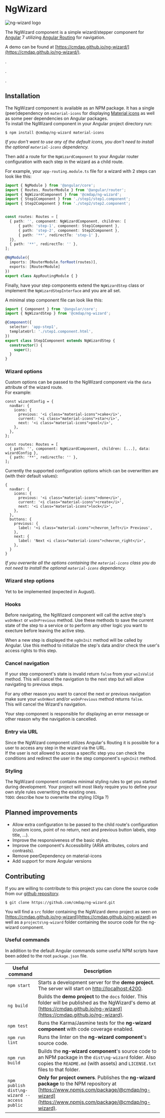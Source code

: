 # NgWizard
![ng-wizard logo](ng-wizard-200.png)

The NgWizard component is a simple wizard/stepper component for
[Angular](https://angular.io) 7 utilizing
[Angular Routing](https://angular.io/guide/router) for navigation.

A demo can be found at
[https://cmdap.github.io/ng-wizard/](https://cmdap.github.io/ng-wizard/).  

.  

.  

.  

## Installation
The NgWizard component is available as an NPM package. It has a single
(peer)dependency on `material-icons` for displaying
[Material icons](https://material.io/tools/icons) as well as some peer
dependencies on Angular packages.  
To install the NgWizard component in your Angular project directory run:
```
$ npm install @cmdap/ng-wizard material-icons
```
_If you don't want to use any of the default icons, you don't need to install the optional `material-icons` dependency._

Then add a route for the `NgWizardComponent` to your Angular
router configuration with each step in the wizard as a child route.

For example, your `app-routing.module.ts` file for a wizard with 2 steps
can look like this:
```typescript
import { NgModule } from '@angular/core';
import { Routes, RouterModule } from '@angular/router';
import { NgWizardComponent } from '@cmdap/ng-wizard';
import { Step1Component } from './step1/step1.component';
import { Step2Component } from './step2/step2.component';


const routes: Routes = [
  { path: '', component: NgWizardComponent, children: [
      { path: 'step-1', component: Step1Component },
      { path: 'step-2', component: Step2Component },
      { path: '**', redirectTo: 'step-1' },
  ]},
  { path: '**', redirectTo: '' },
];

@NgModule({
  imports: [RouterModule.forRoot(routes)],
  exports: [RouterModule]
})
export class AppRoutingModule { }
```

Finally, have your step components extend the `NgWizardStep` class or
implement the `NgWizardStepInterface` and you
are all set.

A minimal step component file can look like this:
```typescript
import { Component } from '@angular/core';
import { NgWizardStep } from '@cmdap/ng-wizard';

@Component({
  selector: 'app-step1',
  templateUrl: './step1.component.html',
})
export class Step1Component extends NgWizardStep {
  constructor() {
    super();
  }
}
```

### Wizard options
Custom options can be passed to the NgWizard component via the `data` attribute of the wizard route.  
For example:
```
const wizardConfig = {
  navBar: {
    icons: {
      previous: '<i class="material-icons">cake</i>',
      current: '<i class="material-icons">star</i>',
      next: '<i class="material-icons">pool</i>',
    },
  },
};

const routes: Routes = [
  { path: '', component: NgWizardComponent, children: [...], data: wizardConfig },
  { path: '**', redirectTo: '' },
];
```
Currently the supported configuration options which can be overwritten are (with their default values):
```
{
  navBar: {
    icons: {
      previous: '<i class="material-icons">done</i>',
      current: '<i class="material-icons">create</i>',
      next: '<i class="material-icons">lock</i>',
    },
  },
  buttons: {
    previous: {
      label: '<i class="material-icons">chevron_left</i> Previous',
    },
    next: {
      label: 'Next <i class="material-icons">chevron_right</i>',
    },
  }
}
```
_If you overwrite all the options containing the `material-icons` class you do not need to install the optional `material-icons` dependency._

### Wizard step options
Yet to be implemented (expected in August). 

### Hooks
Before navigating, the NgWizard component will call the active step's `wsOnNext` or `wsOnPrevious` method.
Use these methods to save the current state of the step to a service or to perform any other logic you want to execture before leaving the active step.

When a new step is displayed the `ngOnInit` method will be called by Angular.
Use this method to initialize the step's data and/or check the user's access rights to this step.

### Cancel navigation
If your step component's state is invalid return `false` from your
`wsIsValid` method. This will cancel the navigation to the next step but
will allow navigating to previous steps.

For any other reason you want to cancel the next or
previous navigation make sure your `wsOnNext` and/or `wsOnPrevious`
method returns `false`.  
This will cancel the Wizard's navigation.   

Your step component is responsible for displaying an error message or
other reason why the navigation is cancelled.

### Entry via URL
Since the NgWizard component utilizes Angular's Routing it is possible
for a user to access any step in the wizard via the URL.  
If the user is not allowed to access a specific step you can check the
conditions and redirect the user in the step component's `ngOnInit`
method.

### Styling
The NgWizard component contains minimal styling rules to get you started
during development. Your project will most likely require you to define
your own style rules overwriting the existing ones.  
`TODO`: describe how to overwrite the styling (Olga ?)

## Planned improvements
* Allow extra configuration to be passed to the child route's configuration
  (custom icons, point of no return, next and previous button labels,
  step title, ...).
* Improve the responsiveness of the basic styles.
* Improve the component's Accessibility (ARIA attributes, colors and
  contrasts).
* Remove peerDependency on material-icons
* Add support for more Angular versions

## Contributing
If you are willing to contribute to this project you can clone the source code from our [github repository](https://github.com/cmdap/ng-wizard).
```
$ git clone https://github.com/cmdap/ng-wizard.git
``` 
You will find a `src` folder containing the NgWizard demo project as seen on [https://cmdap.github.io/ng-wizard](https://cmdap.github.io/ng-wizard) as well as a `projects\ng-wizard` folder containing the source code for the ng-wizard component.

### Useful commands
In addition to the default Angular commands some useful NPM scripts have been added to the root `package.json` file.

| Useful command | Description |
| ------- | ----------- |
| `npm start` | Starts a development server for the **demo project**. The server will start on [http://localhost:4200](http://localhost:4200). |
| `ng build`| Builds the **demo project** to the `docs` folder. This folder will be published as the NgWizard's demo at [https://cmdap.github.io/ng-wizard](https://cmdap.github.io/ng-wizard). |
| `npm test` | Runs the Karma/Jasmine tests for the **ng-wizard component** with code coverage enabled. |
| `npm run lint` | Runs the linter on the **ng-wizard component**'s source code. |
| `npm run build` | Builds the **ng-wizard component**'s source code to an NPM package in the `dist\ng-wizard` folder. Also copies the `README.md` (with assets) and `LICENSE.txt` files to that folder. |
| `npm publish dist\ng-wizard --access public` | **Only for project owners**. Publishes the **ng-wizard package** to the NPM repository at [https://www.npmjs.com/package/@cmdap/ng-wizard](https://www.npmjs.com/package/@cmdap/ng-wizard). |
